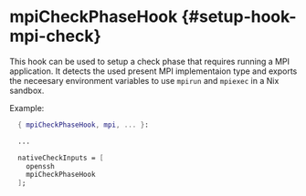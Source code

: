 #  mpiCheckPhaseHook {#setup-hook-mpi-check}


This hook can be used to setup a check phase that
requires running a MPI application. It detects the
used present MPI implementaion type and exports
the neceesary environment variables to use
`mpirun` and `mpiexec` in a Nix sandbox.


Example:

```nix
  { mpiCheckPhaseHook, mpi, ... }:

  ...

  nativeCheckInputs = [
    openssh
    mpiCheckPhaseHook
  ];
```


